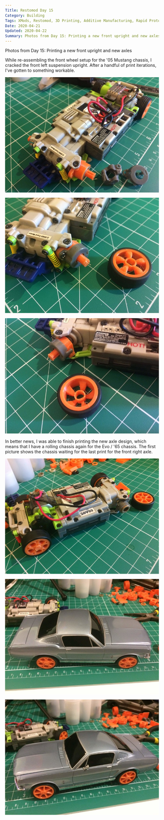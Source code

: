 ```yaml
---
Title: Restomod Day 15
Category: Building
Tags: XMods, Restomod, 3D Printing, Additive Manufacturing, Rapid Prototyping, Ford, Mustang
Date: 2020-04-21
Updated: 2020-04-22
Summary: Photos from Day 15: Printing a new front upright and new axles
---
```


Photos from Day 15: Printing a new front upright and new axles

While re-assembling the front wheel setup for the '05 Mustang chassis, I 
cracked the front left suspension upright. After a handful of print iterations,
I've gotten to something workable.

![Chassis with 3D printed upright fitted](img/IMG_5343.jpg)

![3D printed upright with cover fitted](img/IMG_5344.jpg)

![3D printed upright with cover and wheel](img/IMG_5346.jpg)

In better news, I was able to finish printing the new axle design, which means
that I have a rolling chassis again for the Evo / '65 chassis. The first
picture shows the chassis waiting for the last print for the front right axle.

![Front right axle assembly in progress](img/IMG_5350.jpg)

![Classic Ford Mustang Mounted on chassis with circular wheel design](img/IMG_5351.jpg)

![Classic Ford Mustang mounted on chassis with seven spoke wheel design](img/IMG_5352.jpg)

